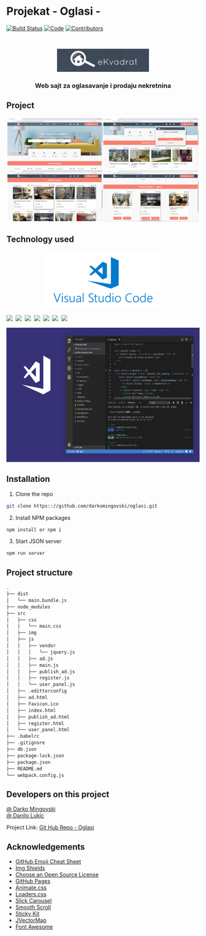 # Projekat - Oglasi - 

[![Build Status][build-shield]]()
[![Code][code-clean]]()
[![Contributors][contributors-shield]]()

<br />
<p align="center">
  <a href="">
    <img src="./logoE.jpg" alt="Logo" width="240" height="60">
  </a>

  <h3 align="center">Web sajt za oglasavanje i prodaju nekretnina</h3>

## Project

[![Oglasi][product-screenshot]]()

## Technology used

<p align="center">
    <img src="./visualstudiocode.png" alt="Logo" width="300" height="150">

![][html]&nbsp;
![][css]&nbsp;
![][js]&nbsp;
[![][jquery]](https://jquery.com)&nbsp;
[![][json]](https://my-json-server.typicode.com/)&nbsp;
[![][webpack]](https://webpack.js.org/)&nbsp;
[![][axios]](https://www.npmjs.com/package/axios)
<br>
<p align="center">
    <img src="./vscode.png" alt="Logo" width="700" height="350">
<br>

## Installation

1. Clone the repo
```sh
git clone https:://github.com/darkomingovski/oglasi.git
```
2. Install NPM packages
```sh
npm install or npm i
```
3. Start JSON server
```sh
npm run server
```

## Project structure
```sh
.
├── dist
│   └── main.bundle.js
├── node_modules
├── src
│   ├── css
│   │   └── main.css
│   ├── img
│   ├── js
│   │   ├── vendor
│   │   │   └── jquery.js
│   │   ├── ad.js
│   │   ├── main.js
│   │   ├── publish_ad.js
│   │   ├── register.js
│   │   └── user_panel.js
│   ├── .edittorconfig
│   ├── ad.html
│   ├── Favicon.ico
│   ├── index.html
│   ├── publish_ad.html
│   ├── register.html
│   └── user_panel.html
├── .babelrc
├── .gitignore
├── db.json
├── package-lock.json
├── package.json
├── README.md
└── webpack.config.js
```

## Developers on this project

[@ Darko Mingovski](https://github.com/darkomingovski)<br>
[@ Danilo Lukic](https://github.com/Danilo3110)<br>

Project Link: [Git Hub Repo - Oglasi](https://github.com/darkomingovski/oglasi)
<br>

## Acknowledgements

* [GitHub Emoji Cheat Sheet](https://www.webpagefx.com/tools/emoji-cheat-sheet)
* [Img Shields](https://shields.io)
* [Choose an Open Source License](https://choosealicense.com)
* [GitHub Pages](https://pages.github.com)
* [Animate.css](https://daneden.github.io/animate.css)
* [Loaders.css](https://connoratherton.com/loaders)
* [Slick Carousel](https://kenwheeler.github.io/slick)
* [Smooth Scroll](https://github.com/cferdinandi/smooth-scroll)
* [Sticky Kit](http://leafo.net/sticky-kit)
* [JVectorMap](http://jvectormap.com)
* [Font Awesome](https://fontawesome.com)

<!-- LINKS & IMAGES -->
[build-shield]: https://img.shields.io/badge/build-passing-brightgreen.svg?style=popout
[code-clean]: https://img.shields.io/badge/code_style-standard-brightgreen.svg?style=popout
[contributors-shield]: https://img.shields.io/badge/contributors-2-orange.svg?style=popout
[html]: https://img.shields.io/badge/HTML-v5-red.svg?style=popout&logo=html5
[css]: https://img.shields.io/badge/CSS-v3-blue.svg?style=popout&logo=css3
[js]: https://img.shields.io/badge/JavaScript-ES6-yellow.svg?style=popout&logo=javascript
[jquery]: https://img.shields.io/badge/jQuery-v3.3.1-violet.svg?style=popout&logo=jquery
[json]: https://img.shields.io/badge/JSON-v0.14.2-green.svg?style=popout&logo=json
[webpack]: https://img.shields.io/badge/WebPack-v4.29.6-blue.svg?style=popout&logo=webpack
[axios]: https://img.shields.io/badge/AXIOS-v0.18-lightblue.svg?style=popout&logo=codesandbox
[product-screenshot]: ./ss.jpg
